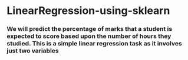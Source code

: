 # LinearRegression-using-sklearn

### We will predict the percentage of marks that a student is expected to score based upon the number of hours they studied. This is a simple linear regression task as it involves just two variables
